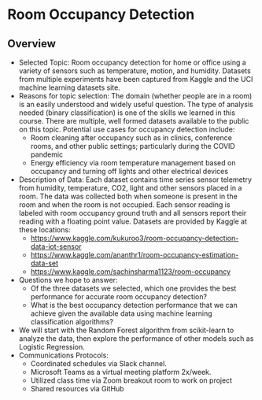 # Room Occupancy Detection
## Overview
- Selected Topic: Room occupancy detection for home or office using a variety of sensors such as temperature, motion, and humidity.  Datasets from multiple experiments have been captured from Kaggle and the UCI machine learning datasets site.
- Reasons for topic selection: The domain (whether people are in a room) is an easily understood and widely useful question. The type of analysis needed (binary classification) is one of the skills we learned in this course. There are multiple, well formed datasets available to the public on this topic.  Potential use cases for occupancy detection include: 
    - Room cleaning after occupancy such as in clinics, conference rooms, and other public settings; particularly during the COVID pandemic
    - Energy efficiency via room temperature management based on occupancy and turning off lights and other electrical devices    
- Description of Data: Each dataset contains time series sensor telemetry from humidity, temperature, CO2, light and other sensors placed in a room.  The data was collected both when someone is present in the room and when the room is not occupied.  Each sensor reading is labeled with room occupancy ground truth and all sensors report their reading with a floating point value.  Datasets are provided by Kaggle at these locations:
    - https://www.kaggle.com/kukuroo3/room-occupancy-detection-data-iot-sensor
    - https://www.kaggle.com/ananthr1/room-occupancy-estimation-data-set
    - https://www.kaggle.com/sachinsharma1123/room-occupancy
- Questions we hope to answer:
    - Of the three datasets we selected, which one provides the best performance for accurate room occupancy detection?
    - What is the best occupancy detection performance that we can achieve given the available data using machine learning classification algorithms?
- We will start with the Random Forest algorithm from scikit-learn to analyze the data, then explore the performance of other models such as Logistic Regression.
- Communications Protocols: 
    - Coordinated schedules via Slack channel. 
    - Microsoft Teams as a virtual meeting platform 2x/week.
    - Utilized class time via Zoom breakout room to work on project
    - Shared resources via GitHub
